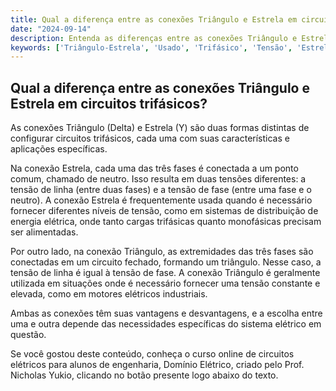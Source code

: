 ```yaml
---
title: Qual a diferença entre as conexões Triângulo e Estrela em circuitos trifásicos?
date: "2024-09-14"
description: Entenda as diferenças entre as conexões Triângulo e Estrela em circuitos trifásicos e suas aplicações.
keywords: ['Triângulo-Estrela', 'Usado', 'Trifásico', 'Tensão', 'Estrela-Triângulo', 'Monofásico', 'Conexão']
---
```


## Qual a diferença entre as conexões Triângulo e Estrela em circuitos trifásicos?

As conexões Triângulo (Delta) e Estrela (Y) são duas formas distintas de configurar circuitos trifásicos, cada uma com suas características e aplicações específicas.

Na conexão Estrela, cada uma das três fases é conectada a um ponto comum, chamado de neutro. Isso resulta em duas tensões diferentes: a tensão de linha (entre duas fases) e a tensão de fase (entre uma fase e o neutro). A conexão Estrela é frequentemente usada quando é necessário fornecer diferentes níveis de tensão, como em sistemas de distribuição de energia elétrica, onde tanto cargas trifásicas quanto monofásicas precisam ser alimentadas.

Por outro lado, na conexão Triângulo, as extremidades das três fases são conectadas em um circuito fechado, formando um triângulo. Nesse caso, a tensão de linha é igual à tensão de fase. A conexão Triângulo é geralmente utilizada em situações onde é necessário fornecer uma tensão constante e elevada, como em motores elétricos industriais.

Ambas as conexões têm suas vantagens e desvantagens, e a escolha entre uma e outra depende das necessidades específicas do sistema elétrico em questão.

Se você gostou deste conteúdo, conheça o curso online de circuitos elétricos para alunos de engenharia, Domínio Elétrico, criado pelo Prof. Nicholas Yukio, clicando no botão presente logo abaixo do texto.